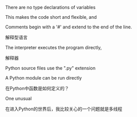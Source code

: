 There are no type declarations of variables

This makes the code short and flexible, and 

Comments begin with a '#' and extend to the end of the line.

解释型语言

The interpreter executes the program directly,

解释器

Python source files use the ".py" extension

A Python module can be run directly

在Python中函数是如何定义的？

One unusual 

在进入Python的世界后，我比较关心的一个问题就是多线程